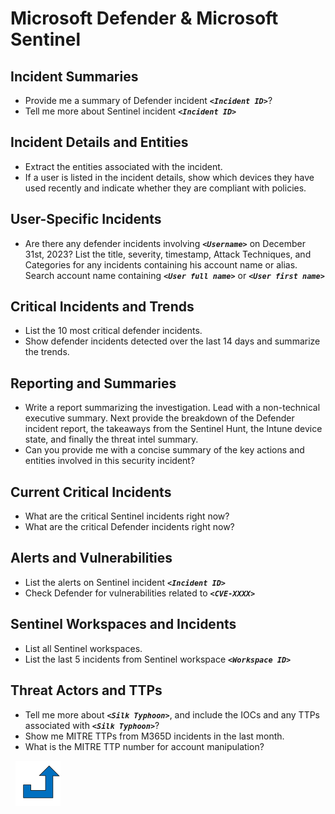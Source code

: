 # Microsoft Defender & Microsoft Sentinel
<a name="Defender_and_Sentinel"></a>

## Incident Summaries
- Provide me a summary of Defender incident **_`<Incident ID>`_**?
- Tell me more about Sentinel incident **_`<Incident ID>`_**

## Incident Details and Entities
- Extract the entities associated with the incident.
- If a user is listed in the incident details, show which devices they have used recently and indicate whether they are compliant with policies.

## User-Specific Incidents
- Are there any defender incidents involving **_`<Username>`_** on December 31st, 2023? List the title, severity, timestamp, Attack Techniques, and Categories for any incidents containing his account name or alias. Search account name containing **_`<User full name>`_** or **_`<User first name>`_**

## Critical Incidents and Trends
- List the 10 most critical defender incidents.
- Show defender incidents detected over the last 14 days and summarize the trends.

## Reporting and Summaries
- Write a report summarizing the investigation. Lead with a non-technical executive summary. Next provide the breakdown of the Defender incident report, the takeaways from the Sentinel Hunt, the Intune device state, and finally the threat intel summary.
- Can you provide me with a concise summary of the key actions and entities involved in this security incident?

## Current Critical Incidents
- What are the critical Sentinel incidents right now?
- What are the critical Defender incidents right now?

## Alerts and Vulnerabilities
- List the alerts on Sentinel incident **_`<Incident ID>`_**
- Check Defender for vulnerabilities related to **_`<CVE-XXXX>`_**

## Sentinel Workspaces and Incidents
- List all Sentinel workspaces.
- List the last 5 incidents from Sentinel workspace **_`<Workspace ID>`_**

## Threat Actors and TTPs
- Tell me more about **_`<Silk Typhoon>`_**, and include the IOCs and any TTPs associated with **_`<Silk Typhoon>`_**? 
- Show me MITRE TTPs from M365D incidents in the last month.
- What is the MITRE TTP number for account manipulation?

&nbsp;
[![alt text](../../Images/backtotop.svg)](#defender--sentinel)
